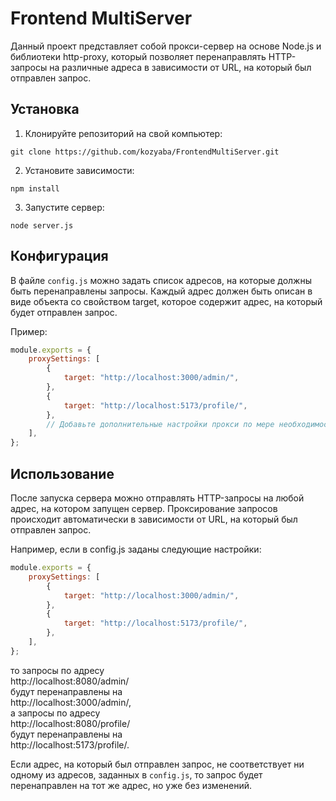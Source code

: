 
# Frontend MultiServer

Данный проект представляет собой прокси-сервер на основе Node.js и библиотеки http-proxy, который позволяет перенаправлять HTTP-запросы на различные адреса в зависимости от URL, на который был отправлен запрос.

## Установка
1. Клонируйте репозиторий на свой компьютер:

```
git clone https://github.com/kozyaba/FrontendMultiServer.git
```

2. Установите зависимости:

```
npm install
```

3. Запустите сервер:
```
node server.js
```

## Конфигурация
В файле ```config.js``` можно задать список адресов,
на которые должны быть перенаправлены запросы. 
Каждый адрес должен быть описан в виде объекта 
со свойством target, которое содержит адрес, 
на который будет отправлен запрос.

Пример:
```javascript
module.exports = {
    proxySettings: [
        {
            target: "http://localhost:3000/admin/",
        },
        {
            target: "http://localhost:5173/profile/",
        },
        // Добавьте дополнительные настройки прокси по мере необходимости
    ],
};
```

## Использование
После запуска сервера можно отправлять HTTP-запросы на любой адрес, на котором запущен сервер. Проксирование запросов происходит автоматически в зависимости от URL, на который был отправлен запрос.

Например, если в config.js заданы следующие настройки:
```javascript
module.exports = {
    proxySettings: [
        {
            target: "http://localhost:3000/admin/",
        },
        {
            target: "http://localhost:5173/profile/",
        },
    ],
};
```

то запросы по адресу \
http://localhost:8080/admin/ \
будут перенаправлены на \
http://localhost:3000/admin/, \
а запросы по адресу \
http://localhost:8080/profile/ \
будут перенаправлены на \
http://localhost:5173/profile/.

Если адрес, на который был отправлен запрос,
не соответствует ни одному из адресов, 
заданных в ```config.js```, то запрос будет перенаправлен 
на тот же адрес, но уже без изменений.



